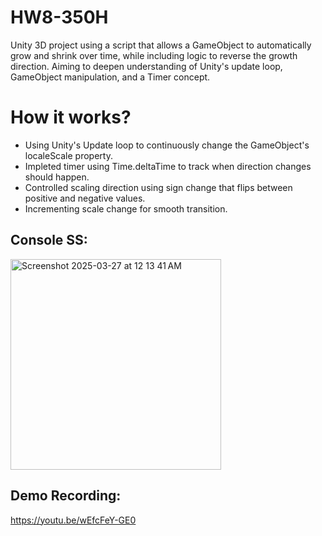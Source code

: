 # HW8-350H
Unity 3D project using a script that allows a GameObject to automatically grow and shrink over time, while including logic to reverse the growth direction. Aiming to deepen understanding of Unity's update loop, GameObject manipulation, and a Timer concept.

# How it works?
 - Using Unity's Update loop to continuously change the GameObject's localeScale property.
 - Impleted timer using Time.deltaTime to track when direction changes should happen.
 - Controlled scaling direction using sign change that flips between positive and negative values.
 - Incrementing scale change for smooth transition.

## Console SS:
<img width="337" alt="Screenshot 2025-03-27 at 12 13 41 AM" src="https://github.com/user-attachments/assets/b7ba9b9a-3673-4c9e-8489-553c1f6fe278" />

## Demo Recording:
https://youtu.be/wEfcFeY-GE0
